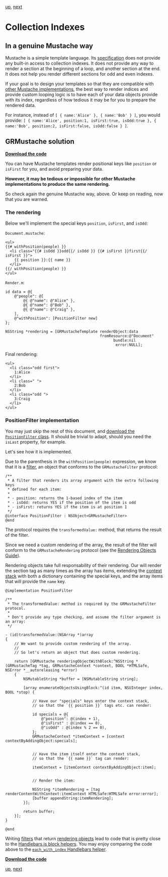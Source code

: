 [up](../../../../tree/master/Guides/sample_code), [next](../forking.md)

Collection Indexes
==================

In a genuine Mustache way
-------------------------

Mustache is a simple template language. Its [specification](https://github.com/mustache/spec) does not provide any built-in access to collection indexes. It does not provide any way to render a section at the beginning of a loop, and another section at the end. It does not help you render different sections for odd and even indexes.

If your goal is to design your templates so that they are compatible with [other Mustache implementations](https://github.com/defunkt/mustache/wiki/Other-Mustache-implementations), the best way to render indices and provide custom looping logic is to have each of your data objects provide with its index, regardless of how tedious it may be for you to prepare the rendered data.

For instance, instead of `[ { name:'Alice' }, { name:'Bob' } ]`, you would provide: `[ { name:'Alice', position:1, isFirst:true, isOdd:true }, { name:'Bob', position:2, isFirst:false, isOdd:false } ]`.


GRMustache solution
-------------------

**[Download the code](../../../../tree/master/Guides/sample_code/indexes)**

You can have Mustache templates render positional keys like `position` or `isFirst` for you, and avoid preparing your data.

**However, it may be tedious or impossible for other Mustache implementations to produce the same rendering.**

So check again the genuine Mustache way, above. Or keep on reading, now that you are warned.

### The rendering

Below we'll implement the special keys `position`, `isFirst`, and `isOdd`:

`Document.mustache`:

    <ul>
    {{# withPosition(people) }}
      <li class="{{# isOdd }}odd{{/ isOdd }} {{# isFirst }}first{{/ isFirst }}">
        {{ position }}:{{ name }}
      </li>
    {{/ withPosition(people) }}
    </ul>

`Render.m`:

```objc
id data = @{
    @"people": @[
        @{ @"name": @"Alice" },
        @{ @"name": @"Bob" },
        @{ @"name": @"Craig" },
    ],
    @"withPosition": [PositionFilter new]
};

NSString *rendering = [GRMustacheTemplate renderObject:data
                                          fromResource:@"Document"
                                                bundle:nil
                                                 error:NULL];
```

Final rendering:

    <ul>
      <li class="odd first">
        1:Alice
      </li>
      <li class=" ">
        2:Bob
      </li>
      <li class="odd ">
        3:Craig
      </li>
    </ul>


### PositionFilter implementation

You may just skip the rest of this document, and [download the `PositionFilter` class](../../../../tree/master/Guides/sample_code/indexes). It should be trivial to adapt, should you need the `isLast` property, for example.

Let's see how it is implemented.

Due to the parenthesis in the `withPosition(people)` expression, we know that it is a [filter](../filters.md), an object that conforms to the `GRMustacheFilter` protocol:

```objc
/**
 * A filter that renders its array argument with the extra following keys
 * defined for each item:
 *
 * - position: returns the 1-based index of the item
 * - isOdd: returns YES if the position of the item is odd
 * - isFirst: returns YES if the item is at position 1
 */
@interface PositionFilter : NSObject<GRMustacheFilter>
@end
```

The protocol requires the `transformedValue:` method, that returns the result of the filter.

Since we need a custom rendering of the array, the result of the filter will conform to the `GRMustacheRendering` protocol (see the [Rendering Objects Guide](../rendering_objects.md)).

Rendering objects take full responsability of their rendering. Our will render the section tag as many times as the array has items, extending the [context stack](../runtime.md) with both a dictionary containing the special keys, and the array items that will provide the `name` key.

```objc
@implementation PositionFilter

/**
 * The transformedValue: method is required by the GRMustacheFilter protocol.
 * 
 * Don't provide any type checking, and assume the filter argument is an array:
 */

- (id)transformedValue:(NSArray *)array
{
    // We want to provide custom rendering of the array.
    //
    // So let's return an object that does custom rendering.
    
    return [GRMustache renderingObjectWithBlock:^NSString *(GRMustacheTag *tag, GRMustacheContext *context, BOOL *HTMLSafe, NSError *__autoreleasing *error)
    {
        NSMutableString *buffer = [NSMutableString string];
        
        [array enumerateObjectsUsingBlock:^(id item, NSUInteger index, BOOL *stop) {
            
            // Have our "specials" keys enter the context stack,
            // so that the `{{ position }}` tags etc. can render:
            
            id specials = @{
                @"position": @(index + 1),
                @"isFirst" : @(index == 0),
                @"isOdd" : @(index % 2 == 0),
            };
            GRMustacheContext *itemContext = [context contextByAddingObject:specials];
            
            
            // Have the item itself enter the context stack,
            // so that the `{{ name }}` tag can render:
            
            itemContext = [itemContext contextByAddingObject:item];
            
            
            // Render the item:
            
            NSString *itemRendering = [tag renderContentWithContext:itemContext HTMLSafe:HTMLSafe error:error];
            [buffer appendString:itemRendering];
        }];
        
        return buffer;
    }];
}

@end
```

Writing [filters](../filters.md) that return [rendering objects](../rendering_objects.md) lead to code that is pretty close to the [Handlebars.js block helpers](http://handlebarsjs.com/block_helpers.html). You may enjoy comparing the code above to the [`each_with_index` Handlebars helper](https://gist.github.com/1048968).

**[Download the code](../../../../tree/master/Guides/sample_code/indexes)**

[up](../../../../tree/master/Guides/sample_code), [next](../forking.md)
